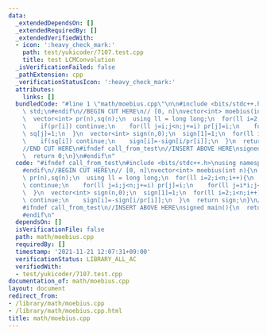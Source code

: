 ```yaml
---
data:
  _extendedDependsOn: []
  _extendedRequiredBy: []
  _extendedVerifiedWith:
  - icon: ':heavy_check_mark:'
    path: test/yukicoder/7107.test.cpp
    title: test LCMConvolution
  _isVerificationFailed: false
  _pathExtension: cpp
  _verificationStatusIcon: ':heavy_check_mark:'
  attributes:
    links: []
  bundledCode: "#line 1 \"math/moebius.cpp\"\n\n#include <bits/stdc++.h>\nusing namespace\
    \ std;\n#endif\n//BEGIN CUT HERE\n// [0, n]\nvector<int> moebius(int n){\n  n++;\n\
    \  vector<int> pr(n),sq(n);\n  using ll = long long;\n  for(ll i=2;i<n;i++){\n\
    \    if(pr[i]) continue;\n    for(ll j=i;j<n;j+=i) pr[j]=i;\n    for(ll j=i*i;j<n;j+=i*i)\
    \ sq[j]=1;\n  }\n  vector<int> sign(n,0);\n  sign[1]=1;\n  for(ll i=2;i<n;i++){\n\
    \    if(sq[i]) continue;\n    sign[i]=-sign[i/pr[i]];\n  }\n  return sign;\n}\n\
    //END CUT HERE\n#ifndef call_from_test\n//INSERT ABOVE HERE\nsigned main(){\n\
    \  return 0;\n}\n#endif\n"
  code: "#ifndef call_from_test\n#include <bits/stdc++.h>\nusing namespace std;\n\
    #endif\n//BEGIN CUT HERE\n// [0, n]\nvector<int> moebius(int n){\n  n++;\n  vector<int>\
    \ pr(n),sq(n);\n  using ll = long long;\n  for(ll i=2;i<n;i++){\n    if(pr[i])\
    \ continue;\n    for(ll j=i;j<n;j+=i) pr[j]=i;\n    for(ll j=i*i;j<n;j+=i*i) sq[j]=1;\n\
    \  }\n  vector<int> sign(n,0);\n  sign[1]=1;\n  for(ll i=2;i<n;i++){\n    if(sq[i])\
    \ continue;\n    sign[i]=-sign[i/pr[i]];\n  }\n  return sign;\n}\n//END CUT HERE\n\
    #ifndef call_from_test\n//INSERT ABOVE HERE\nsigned main(){\n  return 0;\n}\n\
    #endif\n"
  dependsOn: []
  isVerificationFile: false
  path: math/moebius.cpp
  requiredBy: []
  timestamp: '2021-11-21 12:07:31+09:00'
  verificationStatus: LIBRARY_ALL_AC
  verifiedWith:
  - test/yukicoder/7107.test.cpp
documentation_of: math/moebius.cpp
layout: document
redirect_from:
- /library/math/moebius.cpp
- /library/math/moebius.cpp.html
title: math/moebius.cpp
---
```

